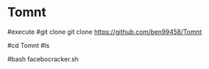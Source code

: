 # Tomnt
#execute
#git clone git clone https://github.com/ben99458/Tomnt

#cd Tomnt
#ls

#bash facebocracker.sh
